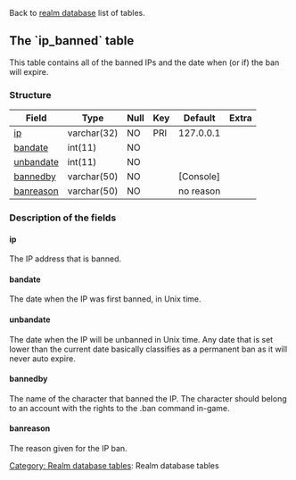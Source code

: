 Back to [realm database](realmdb_struct) list of tables.

The \`ip\_banned\` table
------------------------

This table contains all of the banned IPs and the date when (or if) the ban will expire.

### Structure

| **Field**                        | **Type**    | **Null** | **Key** | **Default** | **Extra** |
|----------------------------------|-------------|----------|---------|-------------|-----------|
| [ip](Ip_banned#ip)               | varchar(32) | NO       | PRI     | 127.0.0.1   |           |
| [bandate](Ip_banned#bandate)     | int(11)     | NO       |         |             |           |
| [unbandate](Ip_banned#unbandate) | int(11)     | NO       |         |             |           |
| [bannedby](Ip_banned#bannedby)   | varchar(50) | NO       |         | \[Console\] |           |
| [banreason](Ip_banned#banreason) | varchar(50) | NO       |         | no reason   |           |

### Description of the fields

#### ip

The IP address that is banned.

#### bandate

The date when the IP was first banned, in Unix time.

#### unbandate

The date when the IP will be unbanned in Unix time. Any date that is set lower than the current date basically classifies as a permanent ban as it will never auto expire.

#### bannedby

The name of the character that banned the IP. The character should belong to an account with the rights to the .ban command in-game.

#### banreason

The reason given for the IP ban.

[Category: Realm database tables](Category): Realm database tables
